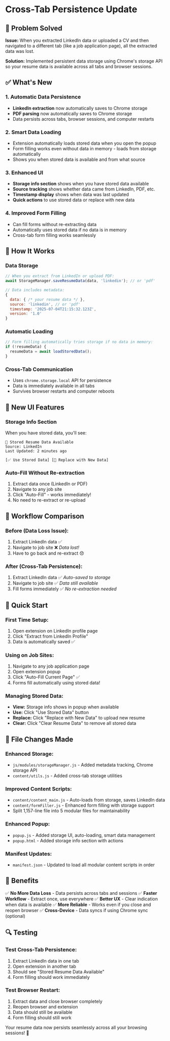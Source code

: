 # Cross-Tab Persistence Update

## 🎯 **Problem Solved**
**Issue:** When you extracted LinkedIn data or uploaded a CV and then navigated to a different tab (like a job application page), all the extracted data was lost.

**Solution:** Implemented persistent data storage using Chrome's storage API so your resume data is available across all tabs and browser sessions.

## ✅ **What's New**

### 1. **Automatic Data Persistence**
- **LinkedIn extraction** now automatically saves to Chrome storage
- **PDF parsing** now automatically saves to Chrome storage
- Data persists across tabs, browser sessions, and computer restarts

### 2. **Smart Data Loading**
- Extension automatically loads stored data when you open the popup
- Form filling works even without data in memory - loads from storage automatically
- Shows you when stored data is available and from what source

### 3. **Enhanced UI**
- **Storage info section** shows when you have stored data available
- **Source tracking** shows whether data came from LinkedIn, PDF, etc.
- **Timestamp display** shows when data was last updated
- **Quick actions** to use stored data or replace with new data

### 4. **Improved Form Filling**
- Can fill forms without re-extracting data
- Automatically uses stored data if no data is in memory
- Cross-tab form filling works seamlessly

## 🔧 **How It Works**

### **Data Storage**
```javascript
// When you extract from LinkedIn or upload PDF:
await StorageManager.saveResumeData(data, 'linkedin'); // or 'pdf'

// Data includes metadata:
{
  data: { /* your resume data */ },
  source: 'linkedin', // or 'pdf'
  timestamp: '2025-07-04T21:15:32.123Z',
  version: '1.0'
}
```

### **Automatic Loading**
```javascript
// Form filling automatically tries storage if no data in memory:
if (!resumeData) {
  resumeData = await loadStoredData();
}
```

### **Cross-Tab Communication**
- Uses `chrome.storage.local` API for persistence
- Data is immediately available in all tabs
- Survives browser restarts and computer reboots

## 🎨 **New UI Features**

### **Storage Info Section**
When you have stored data, you'll see:
```
💾 Stored Resume Data Available
Source: LinkedIn
Last Updated: 2 minutes ago

[✅ Use Stored Data] [🔄 Replace with New Data]
```

### **Auto-Fill Without Re-extraction**
1. Extract data once (LinkedIn or PDF)
2. Navigate to any job site
3. Click "Auto-Fill" - works immediately!
4. No need to re-extract or re-upload

## 🔄 **Workflow Comparison**

### **Before (Data Loss Issue):**
1. Extract LinkedIn data ✅
2. Navigate to job site ❌ *Data lost!*
3. Have to go back and re-extract 😞

### **After (Cross-Tab Persistence):**
1. Extract LinkedIn data ✅ *Auto-saved to storage*
2. Navigate to job site ✅ *Data still available*
3. Fill forms immediately ✅ *No re-extraction needed*

## 🚀 **Quick Start**

### **First Time Setup:**
1. Open extension on LinkedIn profile page
2. Click "Extract from LinkedIn Profile"
3. Data is automatically saved ✅

### **Using on Job Sites:**
1. Navigate to any job application page
2. Open extension popup
3. Click "Auto-Fill Current Page" ✅
4. Forms fill automatically using stored data!

### **Managing Stored Data:**
- **View:** Storage info shows in popup when available
- **Use:** Click "Use Stored Data" button
- **Replace:** Click "Replace with New Data" to upload new resume
- **Clear:** Click "Clear Resume Data" to remove all stored data

## 📁 **File Changes Made**

### **Enhanced Storage:**
- `js/modules/storageManager.js` - Added metadata tracking, Chrome storage API
- `content/utils.js` - Added cross-tab storage utilities

### **Improved Content Scripts:**
- `content/content_main.js` - Auto-loads from storage, saves LinkedIn data
- `content/formFiller.js` - Enhanced form filling with storage support
- Split 1,157-line file into 5 modular files for maintainability

### **Enhanced Popup:**
- `popup.js` - Added storage UI, auto-loading, smart data management
- `popup.html` - Added storage info section with actions

### **Manifest Updates:**
- `manifest.json` - Updated to load all modular content scripts in order

## 🎉 **Benefits**

✅ **No More Data Loss** - Data persists across tabs and sessions
✅ **Faster Workflow** - Extract once, use everywhere
✅ **Better UX** - Clear indication when data is available
✅ **More Reliable** - Works even if you close and reopen browser
✅ **Cross-Device** - Data syncs if using Chrome sync (optional)

## 🔍 **Testing**

### **Test Cross-Tab Persistence:**
1. Extract LinkedIn data in one tab
2. Open extension in another tab
3. Should see "Stored Resume Data Available"
4. Form filling should work immediately

### **Test Browser Restart:**
1. Extract data and close browser completely
2. Reopen browser and extension
3. Data should still be available
4. Form filling should still work

Your resume data now persists seamlessly across all your browsing sessions! 🎯
